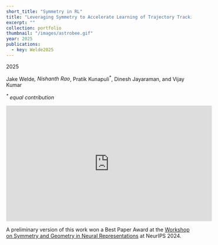 ```yaml
---
short_title: "Symmetry in RL"
title: "Leveraging Symmetry to Accelerate Learning of Trajectory Tracking Controllers"
excerpt: ""
collection: portfolio
thumbnail: "/images/astrobee.gif"
year: 2025
publications:
  - key: Welde2025
---
```


2025

Jake Welde<sup>*</sup>, Nishanth Rao<sup>*</sup>, Pratik Kunapuli<sup>*</sup>, Dinesh Jayaraman, and Vijay Kumar  

<i><sup>*</sup> equal contribution</i>

<iframe width="560" height="315" src="https://www.youtube.com/embed/AosGBe2uzxM?si=KmxUnhFG0GfL8fmR" title="YouTube video player" frameborder="0" allow="accelerometer; autoplay; clipboard-write; encrypted-media; gyroscope; picture-in-picture; web-share" referrerpolicy="strict-origin-when-cross-origin" allowfullscreen></iframe>

A preliminary version of this work won a Best Paper Award at the <a href="https://www.neurreps.org/">Workshop on Symmetry and Geometry in Neural Representations</a> at NeurIPS 2024.